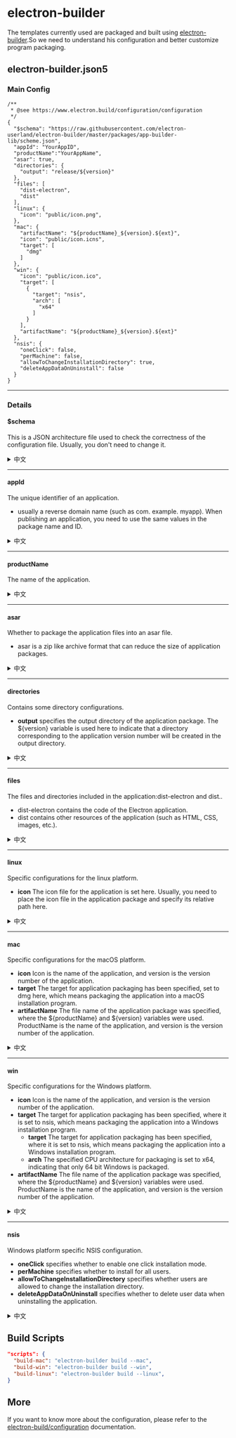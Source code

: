 # electron-builder

The templates currently used are packaged and built using [electron-builder](https://www.electron.build/).So we need to understand his configuration and better customize program packaging.

## electron-builder.json5

### Main Config

```json5
/**
 * @see https://www.electron.build/configuration/configuration
 */
{
  "$schema": "https://raw.githubusercontent.com/electron-userland/electron-builder/master/packages/app-builder-lib/scheme.json",
  "appId": "YourAppID",
  "productName":"YourAppName",
  "asar": true,
  "directories": {
    "output": "release/${version}"
  },
  "files": [
    "dist-electron",
    "dist"
  ],
  "linux": {
    "icon": "public/icon.png",
  },
  "mac": {
    "artifactName": "${productName}_${version}.${ext}",
    "icon": "public/icon.icns",
    "target": [
      "dmg"
    ]
  },
  "win": {
    "icon": "public/icon.ico",
    "target": [
      {
        "target": "nsis",
        "arch": [
          "x64"
        ]
      }
    ],
    "artifactName": "${productName}_${version}.${ext}"
  },
  "nsis": {
    "oneClick": false,
    "perMachine": false,
    "allowToChangeInstallationDirectory": true,
    "deleteAppDataOnUninstall": false
  }
}
```

---

### Details

#### $schema

This is a JSON architecture file used to check the correctness of the configuration file. Usually, you don't need to change it.
<details>
  <summary>
  中文
  </summary>
 这是一个 JSON 架构文件，用于检查配置文件的正确性。通常情况下，您不需要改变它。
</details>

---

#### appId

The unique identifier of an application.
- usually a reverse domain name (such as com. example. myapp). When publishing an application, you need to use the same values in the package name and ID.

<details>
  <summary>
  中文
  </summary>
  应用程序的唯一标识符。
 <li>通常是一个反向域名（例如：com.example.myapp）。在发布应用程序时，您需要在包的名称和 ID 中使用相同的值。</li>
</details>

---

#### productName

The name of the application.

<details>
  <summary>
  中文
  </summary>
  应用程序的名称。
</details>

---

#### asar

Whether to package the application files into an asar file. 

- asar is a zip like archive format that can reduce the size of application packages.

<details>
  <summary>
  中文
  </summary>
  asar 是否将应用程序文件打包成一个 asar 文件。
<li>asar 是一种类似于 zip 的归档格式，可以减小应用程序包的大小。</li>
</details>

---

#### directories

 Contains some directory configurations.

- **output** specifies the output directory of the application package. The ${version} variable is used here to indicate that a directory corresponding to the application version number will be created in the output directory.

<details>
  <summary>
  中文
  </summary>
包含了一些目录配置。
<li>output 指定了应用程序包的输出目录。这里使用了 ${version} 变量，表示将在输出目录下创建一个与应用程序版本号相对应的目录。</li>
</details>

---

#### files

The files and directories included in the application:dist-electron and dist..

- dist-electron contains the code of the Electron application.
- dist contains other resources of the application (such as HTML, CSS, images, etc.).

<details>
  <summary>
  中文
  </summary>
应用程序包含的文件和目录：dist-electron 和 dist。
<li>dist-electron 包含 Electron 应用程序的代码，</li>
<li>dist 包含应用程序的其他资源（如 HTML、CSS、图片等）。</li>
</details>

---

#### linux
Specific configurations for the linux platform.

- **icon** The icon file for the application is set here. Usually, you need to place the icon file in the application package and specify its relative path here.

<details>
  <summary>
  中文
  </summary>
  linux 平台的特定配置。
 <li>icon 这里设置了应用程序的图标文件。通常情况下，您需要将图标文件放在应用程序包中，并在这里指定其相对路径。</li>
</details>

---

#### mac

Specific configurations for the macOS platform.

- **icon** Icon is the name of the application, and version is the version number of the application.
- **target** The target for application packaging has been specified, set to dmg here, which means packaging the application into a macOS installation program.
- **artifactName**  The file name of the application package was specified, where the ${productName} and ${version} variables were used. ProductName is the name of the application, and version is the version number of the application.

<details>
  <summary>
  中文
  </summary>
macOS 平台的特定配置。

<li> icon 是应用程序的名称，version 是应用程序的版本号。</li>
<li> target指定了应用程序打包的目标，这里设置为 dmg，表示将应用程序打包成一个 macOS 安装程序。</li>
<li> artifactName 指定了应用程序包的文件名，这里使用了 ${productName} 和 ${version} 变量。productName 是应用程序的名称，version 是应用程序的版本号。</li>
</details>

---

#### win

Specific configurations for the Windows platform.

- **icon** Icon is the name of the application, and version is the version number of the application.
- **target** The target for application packaging has been specified, where it is set to nsis, which means packaging the application into a Windows installation program.
  - **target** The target for application packaging has been specified, where it is set to nsis, which means packaging the application into a Windows installation program.
  - **arch** The specified CPU architecture for packaging is set to x64, indicating that only 64 bit Windows is packaged.
- **artifactName** The file name of the application package was specified, where the ${productName} and ${version} variables were used. ProductName is the name of the application, and version is the version number of the application.

<details>
  <summary>
  中文
  </summary>
 Windows 平台的特定配置。
<li>icon 是应用程序的名称，version 是应用程序的版本号。</li>
<ul>
<li>target</li>
  <ul>
  <li>target 指定了应用程序打包的目标，这里设置为 nsis，表示将应用程序打包成一个 Windows 安装程序。</li>
  <li>arch 指定了打包的 CPU 架构，这里设置为 x64，表示仅打包 64 位 Windows。</li>
  </ul>
</ul>
<li>artifactName 指定了应用程序包的文件名，这里使用了 ${productName} 和 ${version} 变量。productName 是应用程序的名称，version 是应用程序的版本号。</li>
</details>

---

#### nsis

Windows platform specific NSIS configuration.

- **oneClick** specifies whether to enable one click installation mode.
- **perMachine** specifies whether to install for all users.
- **allowToChangeInstallationDirectory** specifies whether users are allowed to change the installation directory.
- **deleteAppDataOnUninstall** specifies whether to delete user data when uninstalling the application.

<details>
  <summary>
  中文
  </summary>
Windows平台特定的 NSIS 配置。
 <li> oneClick : 指定是否启用一键安装模式，</li>
 <li> perMachine : 指定是否为所有用户安装，</li>
 <li> allowToChangeInstallationDirectory : 指定是否允许用户更改安装目录，</li>
 <li> deleteAppDataOnUninstall : 指定是否在卸载应用程序时删除用户数据。</li>
</details>

## Build Scripts

```json
"scripts": {
  "build-mac": "electron-builder build --mac",
  "build-win": "electron-builder build --win",
  "build-linux": "electron-builder build --linux",
}
```

## More

If you want to know more about the configuration, please refer to the [electron-build/configuration](https://www.electron.build/configuration/configuration) documentation.


